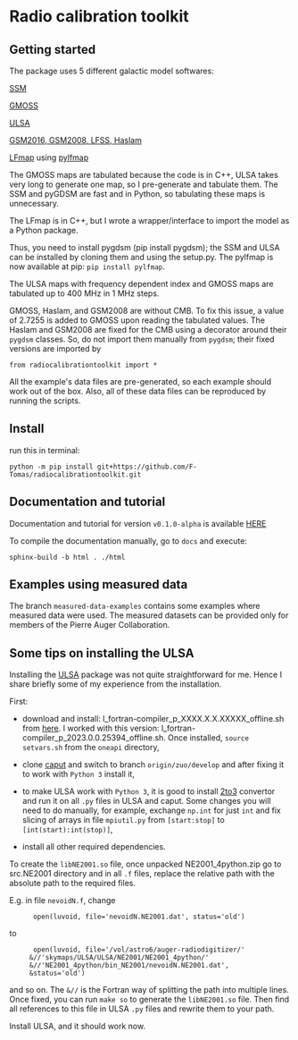 # Radio calibration toolkit


## Getting started

The package uses 5 different galactic model softwares:

[SSM](http://tianlai.bao.ac.cn/~huangqizhi/)

[GMOSS](https://github.com/mayurisrao/GMOSS)

[ULSA](https://github.com/Yanping-Cong/ULSA/tree/v2.0)

[GSM2016, GSM2008, LFSS, Haslam](https://github.com/telegraphic/pygdsm)

[LFmap](http://www.astro.umd.edu/~emilp/LFmap/LFmap_1.0.tar) using [pylfmap](https://github.com/F-Tomas/pylfmap)


The GMOSS maps are tabulated because the code is in C++, ULSA takes very long to generate one map, so I pre-generate and tabulate them. The SSM and pyGDSM are fast and in Python, so tabulating these maps is unnecessary.

The LFmap is in C++, but I wrote a wrapper/interface to import the model as a Python package.

Thus, you need to install pygdsm (pip install pygdsm); the SSM and ULSA can be installed by cloning them and using the setup.py. The pylfmap is now available at pip: `pip install pylfmap`.

The ULSA maps with frequency dependent index and GMOSS maps are tabulated up to 400 MHz in 1 MHz steps.

GMOSS, Haslam, and GSM2008 are without CMB. To fix this issue, a value of 2.7255 is added to GMOSS upon reading the tabulated values. The Haslam and GSM2008 are fixed for the CMB using a decorator around their `pygdsm` classes. So, do not import them manually from `pygdsm`; their fixed versions are imported by 

`from radiocalibrationtoolkit import *`

All the example's data files are pre-generated, so each example should work out of the box. Also, all of these data files can be reproduced by running the scripts.


## Install

run this in terminal:

`python -m pip install git+https://github.com/F-Tomas/radiocalibrationtoolkit.git`

## Documentation and tutorial

Documentation and tutorial for version `v0.1.0-alpha` is available [HERE](https://f-tomas.github.io/radiocalibrationtoolkit/index.html)

To compile the documentation manually, go to `docs` and execute: 

`sphinx-build -b html . ./html`

## Examples using measured data

The branch `measured-data-examples` contains some examples where measured data were used. The measured datasets can be provided only for members of the Pierre Auger Collaboration.

## Some tips on installing the ULSA

Installing the [ULSA](https://github.com/Yanping-Cong/ULSA/tree/v2.0) package was not quite straightforward for me. Hence I share briefly some of my experience from the installation.

First:
- download and install: l_fortran-compiler_p_XXXX.X.X.XXXXX_offline.sh from [here]( https://registrationcenter-download.intel.com/akdlm/IRC_NAS/150e0430-63df-48a0-8469-ecebff0a1858/). I worked with this version: l_fortran-compiler_p_2023.0.0.25394_offline.sh. Once installed, `source setvars.sh` from the `oneapi` directory,

- clone [caput](https://github.com/zuoshifan/caput.git) and switch to branch `origin/zuo/develop` and after fixing it to work with `Python 3` install it,
 
- to make ULSA work with `Python 3`, it is good to install [2to3](https://docs.python.org/3/library/2to3.html) convertor and run it on all `.py` files in ULSA and caput. Some changes you will need to do manually, for example, exchange `np.int` for just `int` and fix slicing of arrays in file `mpiutil.py` from `[start:stop]` to `[int(start):int(stop)]`,

- install all other required dependencies.

To create the `libNE2001.so` file, once unpacked NE2001_4python.zip go to src.NE2001 directory and in all `.f` files, replace the relative path with the absolute path to the required files.

E.g. in file `nevoidN.f`, change 
```
	  open(luvoid, file='nevoidN.NE2001.dat', status='old')
```
to
```
	  open(luvoid, file='/vol/astro6/auger-radiodigitizer/'
     &//'skymaps/ULSA/ULSA/NE2001/NE2001_4python/'
     &//'NE2001_4python/bin_NE2001/nevoidN.NE2001.dat',
     &status='old')
```
and so on. The `&//` is the Fortran way of splitting the path into multiple lines. Once fixed, you can run `make so` to generate the `libNE2001.so` file. Then find all references to this file in ULSA `.py` files and rewrite them to your path.

Install ULSA, and it should work now.


